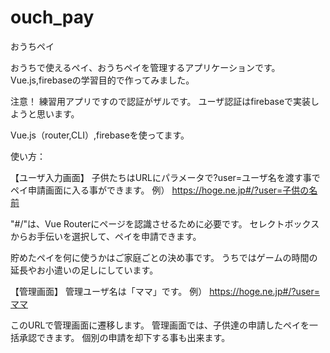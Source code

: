 # ouch_pay

おうちペイ

おうちで使えるペイ、おうちペイを管理するアプリケーションです。
Vue.js,firebaseの学習目的で作ってみました。

注意！
練習用アプリですので認証がザルです。
ユーザ認証はfirebaseで実装しようと思います。

Vue.js（router,CLI）,firebaseを使ってます。

使い方：

【ユーザ入力画面】
子供たちはURLにパラメータで?user=ユーザ名を渡す事でペイ申請画面に入る事ができます。
例） https://hoge.ne.jp#/?user=子供の名前

"#/"は、Vue Routerにページを認識させるために必要です。
セレクトボックスからお手伝いを選択して、ペイを申請できます。

貯めたペイを何に使うかはご家庭ごとの決め事です。
うちではゲームの時間の延長やお小遣いの足しにしています。

【管理画面】
管理ユーザ名は「ママ」です。
例） https://hoge.ne.jp#/?user=ママ

このURLで管理画面に遷移します。
管理画面では、子供達の申請したペイを一括承認できます。
個別の申請を却下する事も出来ます。


